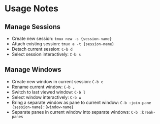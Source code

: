 # Usage Notes

## Manage Sessions

- Create new session: `tmux new -s {session-name}`
- Attach existing session: `tmux a -t {session-name}`
- Detach current session: `C-b d`
- Select session interactively: `C-b s`

## Manage Windows

- Create new window in current session: `C-b c`
- Rename current window: `C-b ,`
- Switch to last viewed window: `C-b l`
- Select window interactively: `C-b w`
- Bring a separate window as pane to current window: `C-b :join-pane {session-name}:{window-name}`
- Separate panes in current window into separate windows: `C-b :break-panes`
